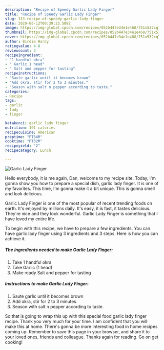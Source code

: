 ```yaml
---
description: "Recipe of Speedy Garlic Lady Finger"
title: "Recipe of Speedy Garlic Lady Finger"
slug: 313-recipe-of-speedy-garlic-lady-finger
date: 2020-06-12T00:39:23.589Z
image: https://img-global.cpcdn.com/recipes/052b447e34e1e468/751x532cq70/garlic-lady-finger-recipe-main-photo.jpg
thumbnail: https://img-global.cpcdn.com/recipes/052b447e34e1e468/751x532cq70/garlic-lady-finger-recipe-main-photo.jpg
cover: https://img-global.cpcdn.com/recipes/052b447e34e1e468/751x532cq70/garlic-lady-finger-recipe-main-photo.jpg
author: Birdie Hardy
ratingvalue: 4.8
reviewcount: 3
recipeingredient:
- "1 handful okra"
- " Garlic 1 head"
- " Salt and pepper for tasting"
recipeinstructions:
- "Saute garlic until it becomes brown"
- "Add okra, stir for 2 to 3 minutes."
- "Season with salt n pepper according to taste."
categories:
- Recipe
tags:
- garlic
- lady
- finger

katakunci: garlic lady finger 
nutrition: 191 calories
recipecuisine: American
preptime: "PT34M"
cooktime: "PT32M"
recipeyield: "2"
recipecategory: Lunch

---
```



![Garlic Lady Finger](https://img-global.cpcdn.com/recipes/052b447e34e1e468/751x532cq70/garlic-lady-finger-recipe-main-photo.jpg)

Hello everybody, it is me again, Dan, welcome to my recipe site. Today, I'm gonna show you how to prepare a special dish, garlic lady finger. It is one of my favorites. This time, I'm gonna make it a bit unique. This is gonna smell and look delicious.



Garlic Lady Finger is one of the most popular of recent trending foods on earth. It's enjoyed by millions daily. It's easy, it is fast, it tastes delicious. They're nice and they look wonderful. Garlic Lady Finger is something that I have loved my entire life.


To begin with this recipe, we have to prepare a few ingredients. You can have garlic lady finger using 3 ingredients and 3 steps. Here is how you can achieve it.

<!--inarticleads1-->

##### The ingredients needed to make Garlic Lady Finger:

1. Take 1 handful okra
1. Take  Garlic (1 head)
1. Make ready  Salt and pepper for tasting




<!--inarticleads2-->

##### Instructions to make Garlic Lady Finger:

1. Saute garlic until it becomes brown
1. Add okra, stir for 2 to 3 minutes.
1. Season with salt n pepper according to taste.




So that is going to wrap this up with this special food garlic lady finger recipe. Thank you very much for your time. I am confident that you will make this at home. There's gonna be more interesting food in home recipes coming up. Remember to save this page in your browser, and share it to your loved ones, friends and colleague. Thanks again for reading. Go on get cooking!
